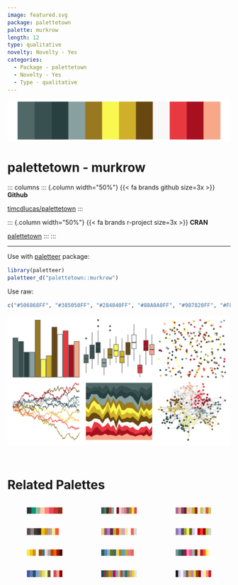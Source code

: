 ```yaml
---
image: featured.svg
package: palettetown
palette: murkrow
length: 12
type: qualitative
novelty: Novelty - Yes
categories:
  - Package - palettetown
  - Novelty - Yes
  - Type - qualitative
---
```


![](featured.svg)

# palettetown - murkrow 

::: columns
::: {.column width="50%"}
{{< fa brands github size=3x >}}
**Github**

[timcdlucas/palettetown](https://github.com/timcdlucas/palettetown)
:::

::: {.column width="50%"}
{{< fa brands r-project size=3x >}}
**CRAN**

[palettetown](https://CRAN.R-project.org/package=palettetown)
:::
:::

<hr> 

Use with [paletteer](https://emilhvitfeldt.github.io/paletteer/) package:

```r
library(paletteer)
paletteer_d("palettetown::murkrow")
```

Use raw:

```r
c("#506868FF", "#385050FF", "#284040FF", "#88A0A0FF", "#987820FF", "#F8F850FF", "#D0B028FF", "#684810FF", "#F8F8F8FF", "#E83840FF", "#A81020FF", "#F8A888FF")
``` 

![](examples.svg) 

<br>

# Related Palettes

<div class="list" style="display: grid; grid-template-columns: auto auto auto;"> <figure class="figure">
<a href="../../awtools/a_palette/"> <img src="../../awtools/a_palette/featured.svg" style="width: 100%;" class="figure-img"></a>
</figure> <figure class="figure">
<a href="../../palettetown/sneasel/"> <img src="../../palettetown/sneasel/featured.svg" style="width: 100%;" class="figure-img"></a>
</figure> <figure class="figure">
<a href="../../palettetown/weezing/"> <img src="../../palettetown/weezing/featured.svg" style="width: 100%;" class="figure-img"></a>
</figure> <figure class="figure">
<a href="../../palettetown/umbreon/"> <img src="../../palettetown/umbreon/featured.svg" style="width: 100%;" class="figure-img"></a>
</figure> <figure class="figure">
<a href="../../palettetown/koffing/"> <img src="../../palettetown/koffing/featured.svg" style="width: 100%;" class="figure-img"></a>
</figure> <figure class="figure">
<a href="../../palettetown/machoke/"> <img src="../../palettetown/machoke/featured.svg" style="width: 100%;" class="figure-img"></a>
</figure> <figure class="figure">
<a href="../../palettetown/ampharos/"> <img src="../../palettetown/ampharos/featured.svg" style="width: 100%;" class="figure-img"></a>
</figure> <figure class="figure">
<a href="../../palettetown/surskit/"> <img src="../../palettetown/surskit/featured.svg" style="width: 100%;" class="figure-img"></a>
</figure> <figure class="figure">
<a href="../../palettetown/misdreavus/"> <img src="../../palettetown/misdreavus/featured.svg" style="width: 100%;" class="figure-img"></a>
</figure> <figure class="figure">
<a href="../../palettetown/qwilfish/"> <img src="../../palettetown/qwilfish/featured.svg" style="width: 100%;" class="figure-img"></a>
</figure> <figure class="figure">
<a href="../../ggthemes/stata_s2color/"> <img src="../../ggthemes/stata_s2color/featured.svg" style="width: 100%;" class="figure-img"></a>
</figure> <figure class="figure">
<a href="../../palettetown/beedrill/"> <img src="../../palettetown/beedrill/featured.svg" style="width: 100%;" class="figure-img"></a>
</figure> 
</div>
